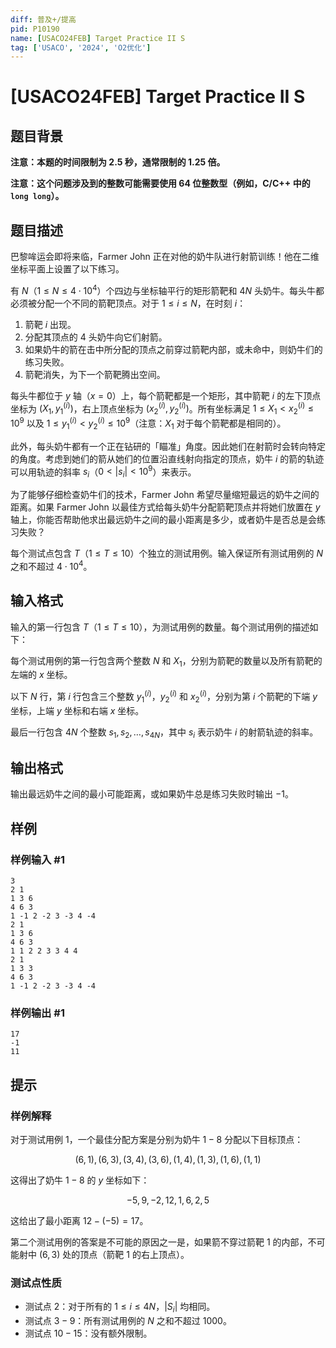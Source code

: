 ```yaml
---
diff: 普及+/提高
pid: P10190
name: [USACO24FEB] Target Practice II S
tag: ['USACO', '2024', 'O2优化']
---
```

# [USACO24FEB] Target Practice II S
## 题目背景

**注意：本题的时间限制为 2.5 秒，通常限制的 1.25 倍。**

**注意：这个问题涉及到的整数可能需要使用 64 位整数型（例如，C/C++ 中的 `long long`）。**
## 题目描述

巴黎哞运会即将来临，Farmer John 正在对他的奶牛队进行射箭训练！他在二维坐标平面上设置了以下练习。

有 $N$（$1\le N\le 4\cdot 10^4$）个四边与坐标轴平行的矩形箭靶和 $4N$ 头奶牛。每头牛都必须被分配一个不同的箭靶顶点。对于 $1\le i\le N$，在时刻 $i$：

1. 箭靶 $i$ 出现。
2. 分配其顶点的 $4$ 头奶牛向它们射箭。
3. 如果奶牛的箭在击中所分配的顶点之前穿过箭靶内部，或未命中，则奶牛们的练习失败。
4. 箭靶消失，为下一个箭靶腾出空间。

每头牛都位于 $y$ 轴（$x=0$）上，每个箭靶都是一个矩形，其中箭靶 $i$ 的左下顶点坐标为 $(X_1,y^{(i)}_1)$，右上顶点坐标为 $(x^{(i)}_2,y^{(i)}_2)$。所有坐标满足 $1\le X_1<x^{(i)}_2\le 10^9$ 以及 $1\le y^{(i)}_1<y^{(i)}_2\le 10^9$（注意：$X_1$ 对于每个箭靶都是相同的）。

此外，每头奶牛都有一个正在钻研的「瞄准」角度。因此她们在射箭时会转向特定的角度。考虑到她们的箭从她们的位置沿直线射向指定的顶点，奶牛 $i$ 的箭的轨迹可以用轨迹的斜率 $s_i$（$0<|s_i|<10^9$）来表示。

为了能够仔细检查奶牛们的技术，Farmer John 希望尽量缩短最远的奶牛之间的距离。如果 Farmer John 以最佳方式给每头奶牛分配箭靶顶点并将她们放置在 $y$ 轴上，你能否帮助他求出最远奶牛之间的最小距离是多少，或者奶牛是否总是会练习失败？

每个测试点包含 $T$（$1\le T\le 10$）个独立的测试用例。输入保证所有测试用例的 $N$ 之和不超过 $4\cdot 10^4$。 
## 输入格式

输入的第一行包含 $T$（$1\le T\le 10$），为测试用例的数量。每个测试用例的描述如下：

每个测试用例的第一行包含两个整数 $N$ 和 $X_1$，分别为箭靶的数量以及所有箭靶的左端的 $x$ 坐标。

以下 $N$ 行，第 $i$ 行包含三个整数 $y^{(i)}_1$，$y^{(i)}_2$ 和 $x^{(i)}_2$，分别为第 $i$ 个箭靶的下端 $y$ 坐标，上端 $y$ 坐标和右端 $x$ 坐标。

最后一行包含 $4N$ 个整数 $s_1,s_2,\ldots,s_{4N}$，其中 $s_i$ 表示奶牛 $i$ 的射箭轨迹的斜率。
## 输出格式

输出最远奶牛之间的最小可能距离，或如果奶牛总是练习失败时输出 $−1$。
## 样例

### 样例输入 #1
```
3
2 1
1 3 6
4 6 3
1 -1 2 -2 3 -3 4 -4
2 1
1 3 6
4 6 3
1 1 2 2 3 3 4 4
2 1
1 3 3
4 6 3
1 -1 2 -2 3 -3 4 -4
```
### 样例输出 #1
```
17
-1
11
```
## 提示

### 样例解释

对于测试用例 $1$，一个最佳分配方案是分别为奶牛 $1-8$ 分配以下目标顶点：

$$(6,1),(6,3),(3,4),(3,6),(1,4),(1,3),(1,6),(1,1)$$

这得出了奶牛 $1-8$ 的 $y$ 坐标如下：

$$−5,9,−2,12,1,6,2,5$$

这给出了最小距离 $12−(−5)=17$。

第二个测试用例的答案是不可能的原因之一是，如果箭不穿过箭靶 $1$ 的内部，不可能射中 $(6,3)$ 处的顶点（箭靶 $1$ 的右上顶点）。

### 测试点性质

- 测试点 $2$：对于所有的 $1\le i\le 4N$，$|S_i|$ 均相同。
- 测试点 $3-9$：所有测试用例的 $N$ 之和不超过 $1000$。
- 测试点 $10-15$：没有额外限制。
